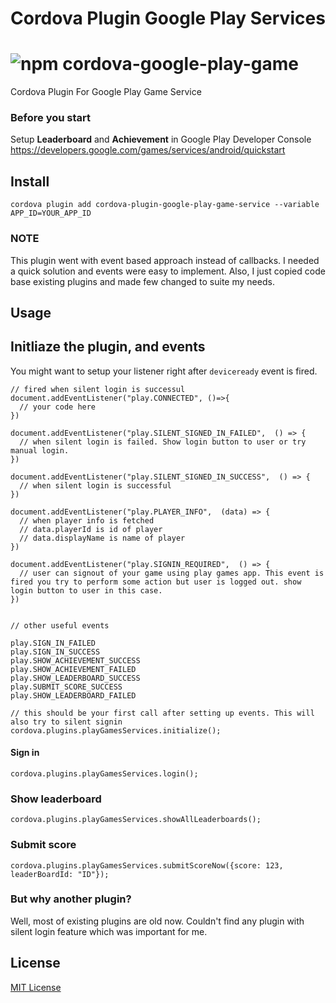 Cordova Plugin Google Play Services
===================================

![npm](https://img.shields.io/npm/v/cordova-plugin-google-play-game-services?style=for-the-badge)
cordova-google-play-game
========================

Cordova Plugin For Google Play Game Service

### Before you start

Setup **Leaderboard** and **Achievement** in Google Play Developer Console https://developers.google.com/games/services/android/quickstart

## Install

```
cordova plugin add cordova-plugin-google-play-game-service --variable APP_ID=YOUR_APP_ID
```

### NOTE 

This plugin went with event based approach instead of callbacks. I needed a quick solution and events were easy to implement. Also, I just copied code base existing plugins and made few changed to suite my needs. 

## Usage

## Initliaze the plugin, and events  
You might want to setup your listener right after `deviceready` event is fired. 

```
// fired when silent login is successul
document.addEventListener("play.CONNECTED", ()=>{
  // your code here 
})

document.addEventListener("play.SILENT_SIGNED_IN_FAILED",  () => {
  // when silent login is failed. Show login button to user or try manual login.
})

document.addEventListener("play.SILENT_SIGNED_IN_SUCCESS",  () => {
  // when silent login is successful
})

document.addEventListener("play.PLAYER_INFO",  (data) => {
  // when player info is fetched 
  // data.playerId is id of player 
  // data.displayName is name of player 
})

document.addEventListener("play.SIGNIN_REQUIRED",  () => {
  // user can signout of your game using play games app. This event is fired you try to perform some action but user is logged out. show login button to user in this case.
})
 

// other useful events

play.SIGN_IN_FAILED  
play.SIGN_IN_SUCCESS
play.SHOW_ACHIEVEMENT_SUCCESS
play.SHOW_ACHIEVEMENT_FAILED
play.SHOW_LEADERBOARD_SUCCESS
play.SUBMIT_SCORE_SUCCESS
play.SHOW_LEADERBOARD_FAILED
```

```
// this should be your first call after setting up events. This will also try to silent signin
cordova.plugins.playGamesServices.initialize();
```

#### Sign in
```
cordova.plugins.playGamesServices.login();
```

### Show leaderboard 
```
cordova.plugins.playGamesServices.showAllLeaderboards();
```

### Submit score 
```
cordova.plugins.playGamesServices.submitScoreNow({score: 123, leaderBoardId: "ID"});
```

### But why another plugin? 

Well, most of existing plugins are old now. Couldn't find any plugin with silent login feature which was important for me. 


## License

[MIT License](http://ilee.mit-license.org)

